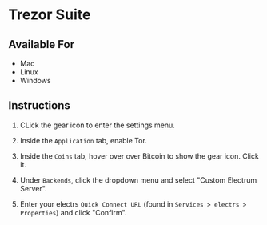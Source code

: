 # Trezor Suite

## Available For

- Mac
- Linux
- Windows

## Instructions

1. CLick the gear icon to enter the settings menu.

1. Inside the `Application` tab, enable Tor.

1. Inside the `Coins` tab, hover over over Bitcoin to show the gear icon. Click it.

1. Under `Backends`, click the dropdown menu and select "Custom Electrum Server".

1. Enter your electrs `Quick Connect URL` (found in `Services > electrs > Properties`) and click "Confirm".
